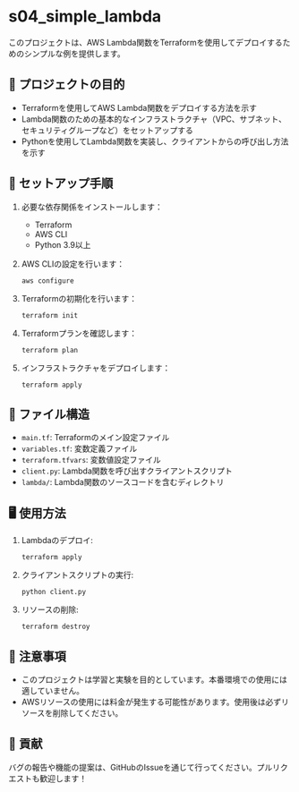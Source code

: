 # s04_simple_lambda

このプロジェクトは、AWS Lambda関数をTerraformを使用してデプロイするためのシンプルな例を提供します。

## 🎯 プロジェクトの目的

- Terraformを使用してAWS Lambda関数をデプロイする方法を示す
- Lambda関数のための基本的なインフラストラクチャ（VPC、サブネット、セキュリティグループなど）をセットアップする
- Pythonを使用してLambda関数を実装し、クライアントからの呼び出し方法を示す

## 🚀 セットアップ手順

1. 必要な依存関係をインストールします：
   - Terraform
   - AWS CLI
   - Python 3.9以上

2. AWS CLIの設定を行います：
   ```
   aws configure
   ```

3. Terraformの初期化を行います：
   ```
   terraform init
   ```

4. Terraformプランを確認します：
   ```
   terraform plan
   ```

5. インフラストラクチャをデプロイします：
   ```
   terraform apply
   ```

## 📁 ファイル構造

- `main.tf`: Terraformのメイン設定ファイル
- `variables.tf`: 変数定義ファイル
- `terraform.tfvars`: 変数値設定ファイル
- `client.py`: Lambda関数を呼び出すクライアントスクリプト
- `lambda/`: Lambda関数のソースコードを含むディレクトリ

## 🖥️ 使用方法

1. Lambdaのデプロイ:
   ```
   terraform apply
   ```

2. クライアントスクリプトの実行:
   ```
   python client.py
   ```

3. リソースの削除:
   ```
   terraform destroy
   ```

## 📝 注意事項

- このプロジェクトは学習と実験を目的としています。本番環境での使用には適していません。
- AWSリソースの使用には料金が発生する可能性があります。使用後は必ずリソースを削除してください。

## 🤝 貢献

バグの報告や機能の提案は、GitHubのIssueを通じて行ってください。プルリクエストも歓迎します！
